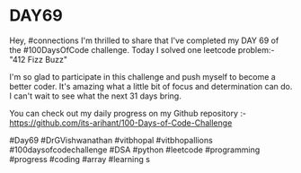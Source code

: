 # DAY69
Hey, #connections I'm thrilled to share that I've completed my DAY 69 of the #100DaysOfCode challenge. Today I solved one leetcode problem:- "412 Fizz Buzz"

I'm so glad to participate in this challenge and push myself to become a better coder. It's amazing what a little bit of focus and determination can do. I can't wait to see what the next 31 days bring.

You can check out my daily progress on my Github repository :- https://github.com/its-arihant/100-Days-of-Code-Challenge

#Day69 #DrGVishwanathan #vitbhopal #vitbhopallions #100daysofcodechallenge #DSA #python #leetcode #programming #progress #coding #array #learning s